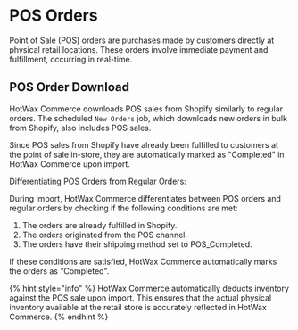 # POS Orders

Point of Sale (POS) orders are purchases made by customers directly at physical retail locations. These orders involve immediate payment and fulfillment, occurring in real-time.

## POS Order Download

HotWax Commerce downloads POS sales from Shopify similarly to regular orders. The scheduled `New Orders` job, which downloads new orders in bulk from Shopify, also includes POS sales.

Since POS sales from Shopify have already been fulfilled to customers at the point of sale in-store, they are automatically marked as "Completed" in HotWax Commerce upon import.

Differentiating POS Orders from Regular Orders:

During import, HotWax Commerce differentiates between POS orders and regular orders by checking if the following conditions are met:

1. The orders are already fulfilled in Shopify.
2. The orders originated from the POS channel.
3. The orders have their shipping method set to POS_Completed.

If these conditions are satisfied, HotWax Commerce automatically marks the orders as "Completed".

{% hint style="info" %}
HotWax Commerce automatically deducts inventory against the POS sale upon import. This ensures that the actual physical inventory available at the retail store is accurately reflected in HotWax Commerce.
{% endhint %}
